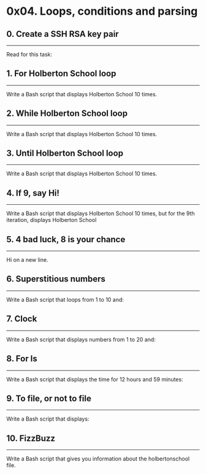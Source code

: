 # 0x04. Loops, conditions and parsing
## 0. Create a SSH RSA key pair
***
Read for this task:

## 1. For Holberton School loop
***
Write a Bash script that displays Holberton School 10 times.

## 2. While Holberton School loop
***
Write a Bash script that displays Holberton School 10 times.

## 3. Until Holberton School loop
***
Write a Bash script that displays Holberton School 10 times.

## 4. If 9, say Hi!
***
Write a Bash script that displays Holberton School 10 times, but for the 9th iteration, displays Holberton School 

## 5. 4 bad luck, 8 is your chance
***
 Hi on a new line.

## 6. Superstitious numbers
***
Write a Bash script that loops from 1 to 10 and:

## 7. Clock
***
Write a Bash script that displays numbers from 1 to 20 and:

## 8. For ls
***
Write a Bash script that displays the time for 12 hours and 59 minutes:

## 9. To file, or not to file
***
Write a Bash script that displays:

## 10. FizzBuzz
***
Write a Bash script that gives you information about the holbertonschool file.

